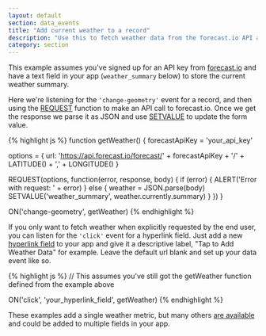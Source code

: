 ```yaml
---
layout: default
section: data_events
title: "Add current weather to a record"
description: "Use this to fetch weather data from the forecast.io API and add it to the record."
category: section
---
```


This example assumes you've signed up for an API key from [forecast.io](https://developer.forecast.io/) and have a text field in your app (`weather_summary` below) to store the current weather summary.

Here we're listening for the `'change-geometry'` event for a record, and then using the [REQUEST](/data-events/reference/request) function to make an API call to forecast.io. Once we get the response we parse it as JSON and use [SETVALUE](/data-events/reference/setvalue) to update the form value.

{% highlight  js %}
function getWeather() {
  forecastApiKey = 'your_api_key'

  options = {
    url: 'https://api.forecast.io/forecast/' + forecastApiKey + '/' + LATITUDE() + ',' + LONGITUDE()
  }

  REQUEST(options, function(error, response, body) {
    if (error) {
      ALERT('Error with request: ' + error)
    } else {
      weather = JSON.parse(body)
      SETVALUE('weather_summary', weather.currently.summary)
    }
  })
}

ON('change-geometry', getWeather)
{% endhighlight %}

If you only want to fetch weather when explicitly requested by the end user, you can listen for the `'click'` event for a hyperlink field. Just add a new [hyperlink field](http://www.fulcrumapp.com/help/hyperlink-fields/) to your app and give it a descriptive label, "Tap to Add Weather Data" for example. Leave the default url blank and set up your data event like so.

{% highlight  js %}
// This assumes you've still got the getWeather function defined from the example above

ON('click', 'your_hyperlink_field', getWeather)
{% endhighlight %}

These examples add a single weather metric, but many others [are available](https://developer.forecast.io/docs/v2#data-points) and could be added to multiple fields in your app.
